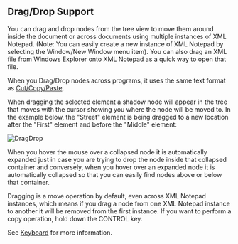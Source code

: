 
## Drag/Drop Support

You can drag and drop nodes from the tree view to move them around inside the document or across documents using multiple instances of XML Notepad. (Note: You can easily create a new instance of XML Notepad by selecting the Window/New Window menu item). You can also drag an XML file from Windows Explorer onto XML Notepad as a quick way to open that file.

When you Drag/Drop nodes across programs, it uses the same text format as [Cut/Copy/Paste](clipboard.md).

When dragging the selected element a shadow node will appear in the tree that moves with the cursor showing you where the node will be moved to.  In the example below, the "Street" element is being dragged to a new location after the "First" element and before the "Middle" element:

![DragDrop](../assets/images/dragdrop.jpg)

When you hover the mouse over a collapsed node it is automatically expanded just in case you are trying to drop the node inside that collapsed container and conversely, when you hover over an expanded node it is automatically collapsed so that you can easily find nodes above or below that container.

Dragging is a move operation by default, even across XML Notepad instances, which means if you drag a node from one XML Notepad instance to another it will be removed from the first instance.  If you want to perform a copy operation, hold down the CONTROL key.

See [Keyboard](keyboard.md) for more information.